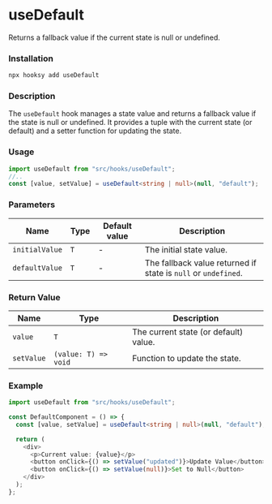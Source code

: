 # useDefault

Returns a fallback value if the current state is null or undefined.

### Installation

```bash
npx hooksy add useDefault
```

### Description

The `useDefault` hook manages a state value and returns a fallback value if the state is null or undefined. It provides a tuple with the current state (or default) and a setter function for updating the state.

### Usage

```typescript
import useDefault from "src/hooks/useDefault";
//..
const [value, setValue] = useDefault<string | null>(null, "default");
```

### Parameters

| Name           | Type | Default value | Description                                                    |
| -------------- | ---- | ------------- | -------------------------------------------------------------- |
| `initialValue` | `T`  | -             | The initial state value.                                       |
| `defaultValue` | `T`  | -             | The fallback value returned if state is `null` or `undefined`. |

### Return Value

| Name       | Type                 | Description                           |
| ---------- | -------------------- | ------------------------------------- |
| `value`    | `T`                  | The current state (or default) value. |
| `setValue` | `(value: T) => void` | Function to update the state.         |

### Example

```typescript
import useDefault from "src/hooks/useDefault";

const DefaultComponent = () => {
  const [value, setValue] = useDefault<string | null>(null, "default");

  return (
    <div>
      <p>Current value: {value}</p>
      <button onClick={() => setValue("updated")}>Update Value</button>
      <button onClick={() => setValue(null)}>Set to Null</button>
    </div>
  );
};
```
